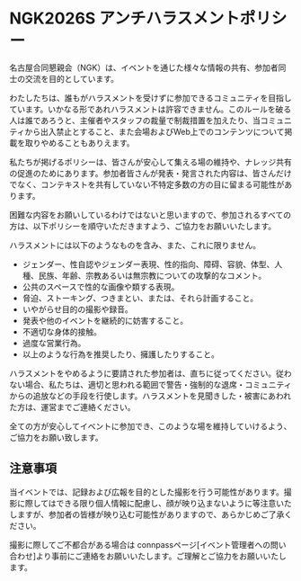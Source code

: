 # NGK2026S アンチハラスメントポリシー

名古屋合同懇親会（NGK）は、イベントを通じた様々な情報の共有、参加者同士の交流を目的としています。


わたしたちは、誰もがハラスメントを受けずに参加できるコミュニティを目指しています。いかなる形であれハラスメントは許容できません。このルールを破る人は誰であろうと、主催者やスタッフの裁量で制裁措置を加えたり、当コミュニティから出入禁止とすること、また会場およびWeb上でのコンテンツについて掲載を取りやめることもありえます。


私たちが掲げるポリシーは、皆さんが安心して集える場の維持や、ナレッジ共有の促進のためにあります。参加者皆さんが発表・発言された内容は、皆さんだけでなく、コンテキストを共有していない不特定多数の方の目に留まる可能性があります。


困難な内容をお願いしているわけではないと思いますので、参加されるすべての方は、以下ポリシーを順守いただきますよう、ご協力をお願いいたします。


ハラスメントには以下のようなものを含み、また、これに限りません。

* ジェンダー、性自認やジェンダー表現、性的指向、障碍、容貌、体型、人種、民族、年齢、宗教あるいは無宗教についての攻撃的なコメント。
* 公共のスペースで性的な画像や類する表現。
* 脅迫、ストーキング、つきまとい、または、それら計画すること。
* いやがらせ目的の撮影や録音。
* 発表や他のイベントを継続的に妨害すること。
* 不適切な身体的接触。
* 過度な営業行為。
* 以上のような行為を推奨したり、擁護したりすること。

ハラスメントをやめるように要請された参加者は、直ちに従ってください。従わない場合、私たちは、適切と思われる範囲で警告・強制的な退席・コミュニティからの追放などの手段を行使します。ハラスメントを見聞きした・被害にあわれた方は、運営までご連絡ください。

全ての方が安心してイベントに参加でき、このような場を維持していけるよう、ご協力をお願い致します。

## 注意事項

当イベントでは、記録および広報を目的とした撮影を行う可能性があります。撮影に際してはできる限り個人情報に配慮し、顔が映り込まないように等注意いたしますが、参加者の皆様が映り込む可能性がありますので、あらかじめご了承ください。

撮影に際してご不都合がある場合は
connpassページ[イベント管理者への問い合わせ]より事前にご連絡をお願いいたします。ご理解とご協力をお願いいたします。
